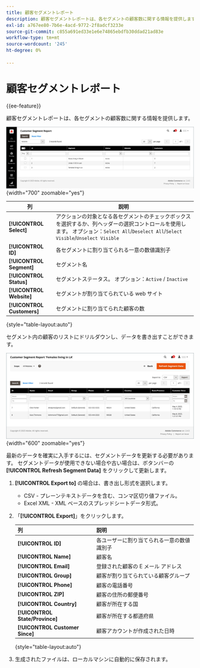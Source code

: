 ```yaml
---
title: 顧客セグメントレポート
description: 顧客セグメントレポートは、各セグメントの顧客数に関する情報を提供します。
exl-id: a767ee80-7b6e-4acd-9772-2f8adcf3233e
source-git-commit: c855a691ed33e1e6e74865ebdfb30ddad21ad83e
workflow-type: tm+mt
source-wordcount: '245'
ht-degree: 0%

---
```


# 顧客セグメントレポート

{{ee-feature}}

顧客セグメントレポートは、各セグメントの顧客数に関する情報を提供します。

![ 顧客セグメントレポート ](assets/customer-segments-reports.png){width="700" zoomable="yes"}

| 列 | 説明 |
|--- |--- |
| **[!UICONTROL Select]** | アクションの対象となる各セグメントのチェックボックスを選択するか、列ヘッダーの選択コントロールを使用します。 オプション：`Select All`/`Deselect All`/`Select Visible`/`Unselect Visible` |
| **[!UICONTROL ID]** | 各セグメントに割り当てられる一意の数値識別子 |
| **[!UICONTROL Segment]** | セグメント名 |
| **[!UICONTROL Status]** | セグメントステータス。 オプション：`Active` / `Inactive` |
| **[!UICONTROL Website]** | セグメントが割り当てられている web サイト |
| **[!UICONTROL Customers]** | セグメントに割り当てられた顧客の数 |

{style="table-layout:auto"}

セグメント内の顧客のリストにドリルダウンし、データを書き出すことができます。

![ 顧客データへのドリルダウン ](assets/customer-segment-drilldown.png){width="600" zoomable="yes"}

最新のデータを確実に入手するには、セグメントデータを更新する必要があります。 セグメントデータが使用できない場合や古い場合は、ボタンバーの **[!UICONTROL Refresh Segment Data]** をクリックして更新します。

1. **[!UICONTROL Export to]** の場合は、書き出し形式を選択します。

   * CSV - プレーンテキストデータを含む、コンマ区切り値ファイル。
   * Excel XML - XML ベースのスプレッドシートデータ形式。

1. 「**[!UICONTROL Export]**」をクリックします。

   | 列 | 説明 |
   |--- |--- |
   | **[!UICONTROL ID]** | 各ユーザーに割り当てられる一意の数値識別子 |
   | **[!UICONTROL Name]** | 顧客名 |
   | **[!UICONTROL Email]** | 登録された顧客の E メール アドレス |
   | **[!UICONTROL Group]** | 顧客が割り当てられている顧客グループ |
   | **[!UICONTROL Phone]** | 顧客の電話番号 |
   | **[!UICONTROL ZIP]** | 顧客の住所の郵便番号 |
   | **[!UICONTROL Country]** | 顧客が所在する国 |
   | **[!UICONTROL State/Province]** | 顧客が所在する都道府県 |
   | **[!UICONTROL Customer Since]** | 顧客アカウントが作成された日時 |

   {style="table-layout:auto"}

1. 生成されたファイルは、ローカルマシンに自動的に保存されます。
